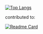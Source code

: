 [![Top Langs](https://github-readme-stats.vercel.app/api/top-langs/?username=Epirius)](https://github.com/Epirius/github-readme-stats)

contributed to:

[![Readme Card](https://github-readme-stats.vercel.app/api/pin/?username=echo-webkom&repo=echo-web)](https://github.com/echo-webkom/echo-web)

<!--
**Epirius/Epirius** is a ✨ _special_ ✨ repository because its `README.md` (this file) appears on your GitHub profile.

Here are some ideas to get you started:

- 🔭 I’m currently working on ...
- 🌱 I’m currently learning ...
- 👯 I’m looking to collaborate on ...
- 🤔 I’m looking for help with ...
- 💬 Ask me about ...
- 📫 How to reach me: ...
- 😄 Pronouns: ...
- ⚡ Fun fact: ...
-->
